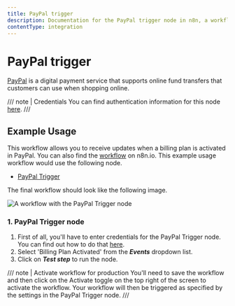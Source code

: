 ```yaml
---
title: PayPal trigger
description: Documentation for the PayPal trigger node in n8n, a workflow automation platform. Includes details of operations and configuration, and links to examples and credentials information.
contentType: integration
---
```


# PayPal trigger

[PayPal](https://paypal.com) is a digital payment service that supports online fund transfers that customers can use when shopping online.

/// note | Credentials
You can find authentication information for this node [here](/integrations/builtin/credentials/paypal/).
///

## Example Usage

This workflow allows you to receive updates when a billing plan is activated in PayPal. You can also find the [workflow](https://n8n.io/workflows/653) on n8n.io. This example usage workflow would use the following node.

- [PayPal Trigger]()

The final workflow should look like the following image.

![A workflow with the PayPal Trigger node](/_images/integrations/builtin/trigger-nodes/paypaltrigger/workflow.png)

### 1. PayPal Trigger node

1. First of all, you'll have to enter credentials for the PayPal Trigger node. You can find out how to do that [here](/integrations/builtin/credentials/paypal/).
2. Select 'Billing Plan Activated' from the ***Events*** dropdown list.
3. Click on ***Test step*** to run the node.

/// note | Activate workflow for production
You'll need to save the workflow and then click on the Activate toggle on the top right of the screen to activate the workflow. Your workflow will then be triggered as specified by the settings in the PayPal Trigger node.
///

